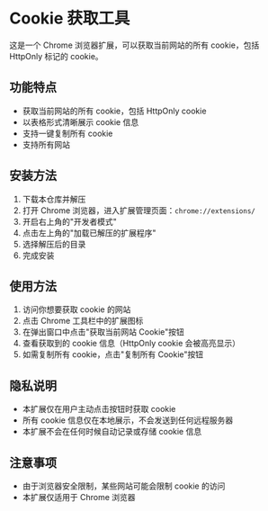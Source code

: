 # Cookie 获取工具

这是一个 Chrome 浏览器扩展，可以获取当前网站的所有 cookie，包括 HttpOnly 标记的 cookie。

## 功能特点

- 获取当前网站的所有 cookie，包括 HttpOnly cookie
- 以表格形式清晰展示 cookie 信息
- 支持一键复制所有 cookie
- 支持所有网站

## 安装方法

1. 下载本仓库并解压
2. 打开 Chrome 浏览器，进入扩展管理页面：`chrome://extensions/`
3. 开启右上角的"开发者模式"
4. 点击左上角的"加载已解压的扩展程序"
5. 选择解压后的目录
6. 完成安装

## 使用方法

1. 访问你想要获取 cookie 的网站
2. 点击 Chrome 工具栏中的扩展图标
3. 在弹出窗口中点击"获取当前网站 Cookie"按钮
4. 查看获取到的 cookie 信息（HttpOnly cookie 会被高亮显示）
5. 如需复制所有 cookie，点击"复制所有 Cookie"按钮

## 隐私说明

- 本扩展仅在用户主动点击按钮时获取 cookie
- 所有 cookie 信息仅在本地展示，不会发送到任何远程服务器
- 本扩展不会在任何时候自动记录或存储 cookie 信息

## 注意事项

- 由于浏览器安全限制，某些网站可能会限制 cookie 的访问
- 本扩展仅适用于 Chrome 浏览器
